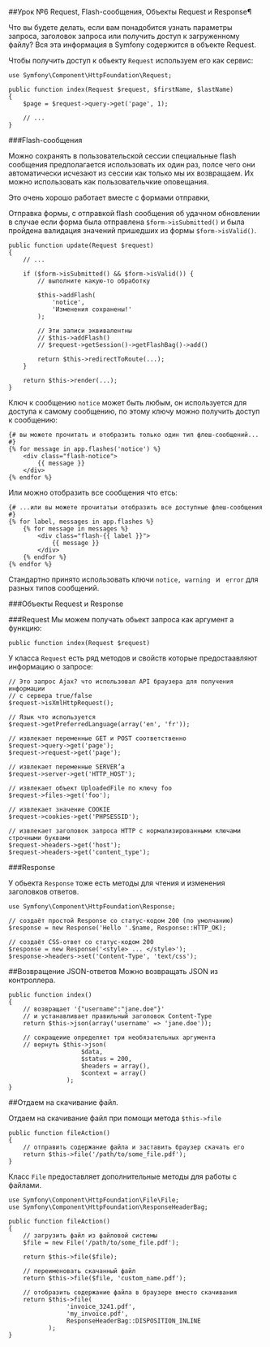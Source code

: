 ##Урок №6 Request, Flash-сообщения, Объекты Request и Response¶

Что вы будете делать, если вам понадобится узнать параметры запроса,
заголовок запроса или получить доступ к загруженному файлу?
Вся эта информация в Symfony содержится в объекте Request.

Чтобы получить доступ к обьекту `Request` используем его как сервис:


    use Symfony\Component\HttpFoundation\Request;
    
    public function index(Request $request, $firstName, $lastName)
    {
        $page = $request->query->get('page', 1);
    
        // ...
    }


###Flash-сообщения

Можно сохранять в пользовательской сессии специальные flash сообщения
предполагается использовать их один раз, полсе чего они автоматически 
исчезают из сессии как только мы их возвращаем. Их можно использовать как
пользовательчкие оповещания.

Это очень хорошо работает вместе с формами отправки, 
 
Отправка формы, с отправкой flash сообщения об удачном обновлении в случае
если форма была отправлена `$form->isSubmitted()` и была пройдена валидация
значений пришедших из формы `$form->isValid()`.

    public function update(Request $request)
    {
        // ...
    
        if ($form->isSubmitted() && $form->isValid()) {
            // выполните какую-то обработку
    
            $this->addFlash(
                'notice',
                'Изменения сохранены!'
            );
            
            // Эти записи эквивалентны 
            // $this->addFlash() 
            // $request->getSession()->getFlashBag()->add()
    
            return $this->redirectToRoute(...);
        }
    
        return $this->render(...);
    }

Ключ к сообщению `notice` может быть любым, он используется для доступа 
к самому сообщению, по этому ключу можно получить доступ к сообщению:
    
    {# вы можете прочитать и отобразить только один тип флеш-сообщений... #}
    {% for message in app.flashes('notice') %}
        <div class="flash-notice">
            {{ message }}
        </div>
    {% endfor %}

Или можно отобразить все сообщения что етсь:

    {# ...или вы можете прочитатьи отобразить все доступные флеш-сообщения #}
    {% for label, messages in app.flashes %}
        {% for message in messages %}
            <div class="flash-{{ label }}">
                {{ message }}
            </div>
        {% endfor %}
    {% endfor %}

Стандартно принято использовать ключи `notice, warning ` и ` error` для
разных типов сообщений.

###Объекты Request и Response

###Request
Мы можем получать обьект запроса как аргумент а функцию:

    public function index(Request $request)

У класса `Request` есть ряд методов и свойств которые предостаавляют 
информацию о запросе:
    
    // Это запрос Ajax? что использовал API браузера для получения информации
    // с сервера true/false
    $request->isXmlHttpRequest(); 

    // Язык что используется
    $request->getPreferredLanguage(array('en', 'fr'));

    // извлекает переменные GET и POST соответственно
    $request->query->get('page');
    $request->request->get('page');

    // извлекает переменные SERVER’а
    $request->server->get('HTTP_HOST');

    // извлекает объект UploadedFile по ключу foo
    $request->files->get('foo');

    // извлекает значение COOKIE
    $request->cookies->get('PHPSESSID');

    // извлекает заголовок запроса HTTP с нормализированными ключами строчными буквами
    $request->headers->get('host');
    $request->headers->get('content_type');

###Response

У обьекта `Response` тоже есть методы для чтения и изменения 
заголовков ответов.

    use Symfony\Component\HttpFoundation\Response;
    
    // создаёт простой Response со статус-кодом 200 (по умолчанию)
    $response = new Response('Hello '.$name, Response::HTTP_OK);
    
    // создаёт CSS-ответ со статус-кодом 200
    $response = new Response('<style> ... </style>');
    $response->headers->set('Content-Type', 'text/css');

##Возвращение JSON-ответов
Можно возвращать JSON из контроллера.

    public function index()
    {
        // возвращает '{"username":"jane.doe"}' 
        // и устанавливает правильный заголовок Content-Type
        return $this->json(array('username' => 'jane.doe'));
    
        // сокращеиие определяет три необязательных аргумента
        // вернуть $this->json(
                        $data, 
                        $status = 200, 
                        $headers = array(), 
                        $context = array()
                    );
    }

##Отдаем на скачивание файл. 

Отдаем на скачивание файл при помощи метода `$this->file`

    public function fileAction()
    {
        // отправить содержание файла и заставить браузер скачать его
        return $this->file('/path/to/some_file.pdf');
    }

Класс `File` предоставляет дополнительные методы для работы с файлами.

    
    use Symfony\Component\HttpFoundation\File\File;
    use Symfony\Component\HttpFoundation\ResponseHeaderBag;
    
    public function fileAction()
    {
        // загрузить файл из файловой системы
        $file = new File('/path/to/some_file.pdf');
    
        return $this->file($file);
    
        // переименовать скачанный файл
        return $this->file($file, 'custom_name.pdf');
    
        // отобразить содержание файла в браузере вместо скачивания
        return $this->file(
                    'invoice_3241.pdf', 
                    'my_invoice.pdf', 
                    ResponseHeaderBag::DISPOSITION_INLINE
               );
    }






